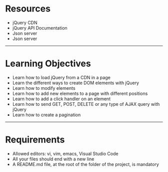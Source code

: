 <h1>Resources</h1>
<ul>
  <li>jQuery CDN</li>
  <li>jQuery API Documentation</li>
  <li>Json server</li>
  <li>Json server</li>
</ul>
<hr>
<h1>Learning Objectives</h1>
<ul>
  <li>Learn how to load jQuery from a CDN in a page</li>
  <li>Learn the different ways to create DOM elements with jQuery</li>
  <li>Learn how to modify elements</li>
  <li>Learn how to add new elements to a page with different positions</li>
  <li>Learn how to add a click handler on an element</li>
  <li>Learn how to send GET, POST, DELETE or any type of AJAX query with jQuery</li>
  <li>Learn how to create a pagination</li>
</ul>

<hr>
<h1>Requirements</h1>
<ul>
  <li>Allowed editors: vi, vim, emacs, Visual Studio Code</li>
  <li>All your files should end with a new line</li>
  <li>A README.md file, at the root of the folder of the project, is mandatory</li>
</ul>
